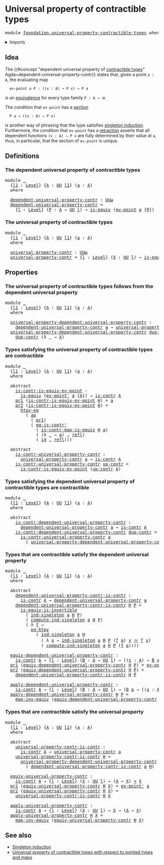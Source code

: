 # Universal property of contractible types

<pre class="Agda"><a id="53" class="Keyword">module</a> <a id="60" href="foundation.universal-property-contractible-types.html" class="Module">foundation.universal-property-contractible-types</a> <a id="109" class="Keyword">where</a>
</pre>
<details><summary>Imports</summary>

<pre class="Agda"><a id="165" class="Keyword">open</a> <a id="170" class="Keyword">import</a> <a id="177" href="foundation.action-on-identifications-functions.html" class="Module">foundation.action-on-identifications-functions</a>
<a id="224" class="Keyword">open</a> <a id="229" class="Keyword">import</a> <a id="236" href="foundation.dependent-pair-types.html" class="Module">foundation.dependent-pair-types</a>
<a id="268" class="Keyword">open</a> <a id="273" class="Keyword">import</a> <a id="280" href="foundation.function-extensionality.html" class="Module">foundation.function-extensionality</a>
<a id="315" class="Keyword">open</a> <a id="320" class="Keyword">import</a> <a id="327" href="foundation.singleton-induction.html" class="Module">foundation.singleton-induction</a>
<a id="358" class="Keyword">open</a> <a id="363" class="Keyword">import</a> <a id="370" href="foundation.universe-levels.html" class="Module">foundation.universe-levels</a>

<a id="398" class="Keyword">open</a> <a id="403" class="Keyword">import</a> <a id="410" href="foundation-core.contractible-maps.html" class="Module">foundation-core.contractible-maps</a>
<a id="444" class="Keyword">open</a> <a id="449" class="Keyword">import</a> <a id="456" href="foundation-core.contractible-types.html" class="Module">foundation-core.contractible-types</a>
<a id="491" class="Keyword">open</a> <a id="496" class="Keyword">import</a> <a id="503" href="foundation-core.equivalences.html" class="Module">foundation-core.equivalences</a>
<a id="532" class="Keyword">open</a> <a id="537" class="Keyword">import</a> <a id="544" href="foundation-core.function-types.html" class="Module">foundation-core.function-types</a>
<a id="575" class="Keyword">open</a> <a id="580" class="Keyword">import</a> <a id="587" href="foundation-core.identity-types.html" class="Module">foundation-core.identity-types</a>
</pre>
</details>

## Idea

The
{{#concept "dependent universal property of [contractible types](foundation-core.contractible-types.md)" Agda=dependent-universal-property-contr}}
states that, given a point `a : A`, the evaluating map

```text
  ev-point a P : ((x : A) → P x) → P a
```

is an [equivalence](foundation-core.equivalences.md) for every type family
`P : A → 𝒰`.

The condition that `ev-point` has a [section](foundation-core.sections.md)

```text
  P a → ((x : A) → P x)
```

is another way of phrasing that the type satisfies
[singleton induction](foundation.singleton-induction.md). Furthermore, the
condition that `ev-point` has a [retraction](foundation-core.retractions.md)
asserts that all dependent functions `(x : A) → P x` are fully determined by
their value at `a`, thus, in particular, that the section of `ev-point` is
unique.

## Definitions

### The dependent universal property of contractible types

<pre class="Agda"><a id="1553" class="Keyword">module</a> <a id="1560" href="foundation.universal-property-contractible-types.html#1560" class="Module">_</a>
  <a id="1564" class="Symbol">{</a><a id="1565" href="foundation.universal-property-contractible-types.html#1565" class="Bound">l1</a> <a id="1568" class="Symbol">:</a> <a id="1570" href="Agda.Primitive.html#742" class="Postulate">Level</a><a id="1575" class="Symbol">}</a> <a id="1577" class="Symbol">{</a><a id="1578" href="foundation.universal-property-contractible-types.html#1578" class="Bound">A</a> <a id="1580" class="Symbol">:</a> <a id="1582" href="Agda.Primitive.html#388" class="Primitive">UU</a> <a id="1585" href="foundation.universal-property-contractible-types.html#1565" class="Bound">l1</a><a id="1587" class="Symbol">}</a> <a id="1589" class="Symbol">(</a><a id="1590" href="foundation.universal-property-contractible-types.html#1590" class="Bound">a</a> <a id="1592" class="Symbol">:</a> <a id="1594" href="foundation.universal-property-contractible-types.html#1578" class="Bound">A</a><a id="1595" class="Symbol">)</a>
  <a id="1599" class="Keyword">where</a>

  <a id="1608" href="foundation.universal-property-contractible-types.html#1608" class="Function">dependent-universal-property-contr</a> <a id="1643" class="Symbol">:</a> <a id="1645" href="Agda.Primitive.html#512" class="Primitive">UUω</a>
  <a id="1651" href="foundation.universal-property-contractible-types.html#1608" class="Function">dependent-universal-property-contr</a> <a id="1686" class="Symbol">=</a>
    <a id="1692" class="Symbol">{</a><a id="1693" href="foundation.universal-property-contractible-types.html#1693" class="Bound">l</a> <a id="1695" class="Symbol">:</a> <a id="1697" href="Agda.Primitive.html#742" class="Postulate">Level</a><a id="1702" class="Symbol">}</a> <a id="1704" class="Symbol">(</a><a id="1705" href="foundation.universal-property-contractible-types.html#1705" class="Bound">P</a> <a id="1707" class="Symbol">:</a> <a id="1709" href="foundation.universal-property-contractible-types.html#1578" class="Bound">A</a> <a id="1711" class="Symbol">→</a> <a id="1713" href="Agda.Primitive.html#388" class="Primitive">UU</a> <a id="1716" href="foundation.universal-property-contractible-types.html#1693" class="Bound">l</a><a id="1717" class="Symbol">)</a> <a id="1719" class="Symbol">→</a> <a id="1721" href="foundation-core.equivalences.html#1532" class="Function">is-equiv</a> <a id="1730" class="Symbol">(</a><a id="1731" href="foundation-core.function-types.html#676" class="Function">ev-point</a> <a id="1740" href="foundation.universal-property-contractible-types.html#1590" class="Bound">a</a> <a id="1742" class="Symbol">{</a><a id="1743" href="foundation.universal-property-contractible-types.html#1705" class="Bound">P</a><a id="1744" class="Symbol">})</a>
</pre>
### The universal property of contractible types

<pre class="Agda"><a id="1810" class="Keyword">module</a> <a id="1817" href="foundation.universal-property-contractible-types.html#1817" class="Module">_</a>
  <a id="1821" class="Symbol">{</a><a id="1822" href="foundation.universal-property-contractible-types.html#1822" class="Bound">l1</a> <a id="1825" class="Symbol">:</a> <a id="1827" href="Agda.Primitive.html#742" class="Postulate">Level</a><a id="1832" class="Symbol">}</a> <a id="1834" class="Symbol">{</a><a id="1835" href="foundation.universal-property-contractible-types.html#1835" class="Bound">A</a> <a id="1837" class="Symbol">:</a> <a id="1839" href="Agda.Primitive.html#388" class="Primitive">UU</a> <a id="1842" href="foundation.universal-property-contractible-types.html#1822" class="Bound">l1</a><a id="1844" class="Symbol">}</a> <a id="1846" class="Symbol">(</a><a id="1847" href="foundation.universal-property-contractible-types.html#1847" class="Bound">a</a> <a id="1849" class="Symbol">:</a> <a id="1851" href="foundation.universal-property-contractible-types.html#1835" class="Bound">A</a><a id="1852" class="Symbol">)</a>
  <a id="1856" class="Keyword">where</a>

  <a id="1865" href="foundation.universal-property-contractible-types.html#1865" class="Function">universal-property-contr</a> <a id="1890" class="Symbol">:</a> <a id="1892" href="Agda.Primitive.html#512" class="Primitive">UUω</a>
  <a id="1898" href="foundation.universal-property-contractible-types.html#1865" class="Function">universal-property-contr</a> <a id="1923" class="Symbol">=</a> <a id="1925" class="Symbol">{</a><a id="1926" href="foundation.universal-property-contractible-types.html#1926" class="Bound">l</a> <a id="1928" class="Symbol">:</a> <a id="1930" href="Agda.Primitive.html#742" class="Postulate">Level</a><a id="1935" class="Symbol">}</a> <a id="1937" class="Symbol">(</a><a id="1938" href="foundation.universal-property-contractible-types.html#1938" class="Bound">X</a> <a id="1940" class="Symbol">:</a> <a id="1942" href="Agda.Primitive.html#388" class="Primitive">UU</a> <a id="1945" href="foundation.universal-property-contractible-types.html#1926" class="Bound">l</a><a id="1946" class="Symbol">)</a> <a id="1948" class="Symbol">→</a> <a id="1950" href="foundation-core.equivalences.html#1532" class="Function">is-equiv</a> <a id="1959" class="Symbol">(</a><a id="1960" href="foundation-core.function-types.html#785" class="Function">ev-point&#39;</a> <a id="1970" href="foundation.universal-property-contractible-types.html#1847" class="Bound">a</a> <a id="1972" class="Symbol">{</a><a id="1973" href="foundation.universal-property-contractible-types.html#1938" class="Bound">X</a><a id="1974" class="Symbol">})</a>
</pre>
## Properties

### The universal property of contractible types follows from the dependent universal property

<pre class="Agda"><a id="2101" class="Keyword">module</a> <a id="2108" href="foundation.universal-property-contractible-types.html#2108" class="Module">_</a>
  <a id="2112" class="Symbol">{</a><a id="2113" href="foundation.universal-property-contractible-types.html#2113" class="Bound">l1</a> <a id="2116" class="Symbol">:</a> <a id="2118" href="Agda.Primitive.html#742" class="Postulate">Level</a><a id="2123" class="Symbol">}</a> <a id="2125" class="Symbol">{</a><a id="2126" href="foundation.universal-property-contractible-types.html#2126" class="Bound">A</a> <a id="2128" class="Symbol">:</a> <a id="2130" href="Agda.Primitive.html#388" class="Primitive">UU</a> <a id="2133" href="foundation.universal-property-contractible-types.html#2113" class="Bound">l1</a><a id="2135" class="Symbol">}</a> <a id="2137" class="Symbol">(</a><a id="2138" href="foundation.universal-property-contractible-types.html#2138" class="Bound">a</a> <a id="2140" class="Symbol">:</a> <a id="2142" href="foundation.universal-property-contractible-types.html#2126" class="Bound">A</a><a id="2143" class="Symbol">)</a>
  <a id="2147" class="Keyword">where</a>

  <a id="2156" href="foundation.universal-property-contractible-types.html#2156" class="Function">universal-property-dependent-universal-property-contr</a> <a id="2210" class="Symbol">:</a>
    <a id="2216" href="foundation.universal-property-contractible-types.html#1608" class="Function">dependent-universal-property-contr</a> <a id="2251" href="foundation.universal-property-contractible-types.html#2138" class="Bound">a</a> <a id="2253" class="Symbol">→</a> <a id="2255" href="foundation.universal-property-contractible-types.html#1865" class="Function">universal-property-contr</a> <a id="2280" href="foundation.universal-property-contractible-types.html#2138" class="Bound">a</a>
  <a id="2284" href="foundation.universal-property-contractible-types.html#2156" class="Function">universal-property-dependent-universal-property-contr</a> <a id="2338" href="foundation.universal-property-contractible-types.html#2338" class="Bound">dup-contr</a> <a id="2348" class="Symbol">{</a><a id="2349" href="foundation.universal-property-contractible-types.html#2349" class="Bound">l</a><a id="2350" class="Symbol">}</a> <a id="2352" href="foundation.universal-property-contractible-types.html#2352" class="Bound">X</a> <a id="2354" class="Symbol">=</a>
    <a id="2360" href="foundation.universal-property-contractible-types.html#2338" class="Bound">dup-contr</a> <a id="2370" class="Symbol">(λ</a> <a id="2373" href="foundation.universal-property-contractible-types.html#2373" class="Bound">_</a> <a id="2375" class="Symbol">→</a> <a id="2377" href="foundation.universal-property-contractible-types.html#2352" class="Bound">X</a><a id="2378" class="Symbol">)</a>
</pre>
### Types satisfying the universal property of contractible types are contractible

<pre class="Agda"><a id="2477" class="Keyword">module</a> <a id="2484" href="foundation.universal-property-contractible-types.html#2484" class="Module">_</a>
  <a id="2488" class="Symbol">{</a><a id="2489" href="foundation.universal-property-contractible-types.html#2489" class="Bound">l1</a> <a id="2492" class="Symbol">:</a> <a id="2494" href="Agda.Primitive.html#742" class="Postulate">Level</a><a id="2499" class="Symbol">}</a> <a id="2501" class="Symbol">{</a><a id="2502" href="foundation.universal-property-contractible-types.html#2502" class="Bound">A</a> <a id="2504" class="Symbol">:</a> <a id="2506" href="Agda.Primitive.html#388" class="Primitive">UU</a> <a id="2509" href="foundation.universal-property-contractible-types.html#2489" class="Bound">l1</a><a id="2511" class="Symbol">}</a> <a id="2513" class="Symbol">(</a><a id="2514" href="foundation.universal-property-contractible-types.html#2514" class="Bound">a</a> <a id="2516" class="Symbol">:</a> <a id="2518" href="foundation.universal-property-contractible-types.html#2502" class="Bound">A</a><a id="2519" class="Symbol">)</a>
  <a id="2523" class="Keyword">where</a>

  <a id="2532" class="Keyword">abstract</a>
    <a id="2545" href="foundation.universal-property-contractible-types.html#2545" class="Function">is-contr-is-equiv-ev-point</a> <a id="2572" class="Symbol">:</a>
      <a id="2580" href="foundation-core.equivalences.html#1532" class="Function">is-equiv</a> <a id="2589" class="Symbol">(</a><a id="2590" href="foundation-core.function-types.html#785" class="Function">ev-point&#39;</a> <a id="2600" href="foundation.universal-property-contractible-types.html#2514" class="Bound">a</a> <a id="2602" class="Symbol">{</a><a id="2603" href="foundation.universal-property-contractible-types.html#2502" class="Bound">A</a><a id="2604" class="Symbol">})</a> <a id="2607" class="Symbol">→</a> <a id="2609" href="foundation-core.contractible-types.html#894" class="Function">is-contr</a> <a id="2618" href="foundation.universal-property-contractible-types.html#2502" class="Bound">A</a>
    <a id="2624" href="foundation.dependent-pair-types.html#681" class="Field">pr1</a> <a id="2628" class="Symbol">(</a><a id="2629" href="foundation.universal-property-contractible-types.html#2545" class="Function">is-contr-is-equiv-ev-point</a> <a id="2656" href="foundation.universal-property-contractible-types.html#2656" class="Bound">H</a><a id="2657" class="Symbol">)</a> <a id="2659" class="Symbol">=</a> <a id="2661" href="foundation.universal-property-contractible-types.html#2514" class="Bound">a</a>
    <a id="2667" href="foundation.dependent-pair-types.html#693" class="Field">pr2</a> <a id="2671" class="Symbol">(</a><a id="2672" href="foundation.universal-property-contractible-types.html#2545" class="Function">is-contr-is-equiv-ev-point</a> <a id="2699" href="foundation.universal-property-contractible-types.html#2699" class="Bound">H</a><a id="2700" class="Symbol">)</a> <a id="2702" class="Symbol">=</a>
      <a id="2710" href="foundation.function-extensionality.html#1896" class="Function">htpy-eq</a>
        <a id="2726" class="Symbol">(</a> <a id="2728" href="foundation.action-on-identifications-functions.html#730" class="Function">ap</a>
          <a id="2741" class="Symbol">(</a> <a id="2743" href="foundation.dependent-pair-types.html#681" class="Field">pr1</a><a id="2746" class="Symbol">)</a>
          <a id="2758" class="Symbol">(</a> <a id="2760" href="foundation-core.contractible-types.html#1073" class="Function">eq-is-contr&#39;</a>
            <a id="2785" class="Symbol">(</a> <a id="2787" href="foundation-core.contractible-maps.html#3782" class="Function">is-contr-map-is-equiv</a> <a id="2809" href="foundation.universal-property-contractible-types.html#2699" class="Bound">H</a> <a id="2811" href="foundation.universal-property-contractible-types.html#2514" class="Bound">a</a><a id="2812" class="Symbol">)</a>
            <a id="2826" class="Symbol">(</a> <a id="2828" class="Symbol">(λ</a> <a id="2831" href="foundation.universal-property-contractible-types.html#2831" class="Bound">_</a> <a id="2833" class="Symbol">→</a> <a id="2835" href="foundation.universal-property-contractible-types.html#2514" class="Bound">a</a><a id="2836" class="Symbol">)</a> <a id="2838" href="foundation.dependent-pair-types.html#787" class="InductiveConstructor Operator">,</a> <a id="2840" href="foundation-core.identity-types.html#2682" class="InductiveConstructor">refl</a><a id="2844" class="Symbol">)</a>
            <a id="2858" class="Symbol">(</a> <a id="2860" href="foundation-core.function-types.html#307" class="Function">id</a> <a id="2863" href="foundation.dependent-pair-types.html#787" class="InductiveConstructor Operator">,</a> <a id="2865" href="foundation-core.identity-types.html#2682" class="InductiveConstructor">refl</a><a id="2869" class="Symbol">)))</a>

  <a id="2876" class="Keyword">abstract</a>
    <a id="2889" href="foundation.universal-property-contractible-types.html#2889" class="Function">is-contr-universal-property-contr</a> <a id="2923" class="Symbol">:</a>
      <a id="2931" href="foundation.universal-property-contractible-types.html#1865" class="Function">universal-property-contr</a> <a id="2956" href="foundation.universal-property-contractible-types.html#2514" class="Bound">a</a> <a id="2958" class="Symbol">→</a> <a id="2960" href="foundation-core.contractible-types.html#894" class="Function">is-contr</a> <a id="2969" href="foundation.universal-property-contractible-types.html#2502" class="Bound">A</a>
    <a id="2975" href="foundation.universal-property-contractible-types.html#2889" class="Function">is-contr-universal-property-contr</a> <a id="3009" href="foundation.universal-property-contractible-types.html#3009" class="Bound">up-contr</a> <a id="3018" class="Symbol">=</a>
      <a id="3026" href="foundation.universal-property-contractible-types.html#2545" class="Function">is-contr-is-equiv-ev-point</a> <a id="3053" class="Symbol">(</a><a id="3054" href="foundation.universal-property-contractible-types.html#3009" class="Bound">up-contr</a> <a id="3063" href="foundation.universal-property-contractible-types.html#2502" class="Bound">A</a><a id="3064" class="Symbol">)</a>
</pre>
### Types satisfying the dependent universal property of contractible types are contractible

<pre class="Agda"><a id="3173" class="Keyword">module</a> <a id="3180" href="foundation.universal-property-contractible-types.html#3180" class="Module">_</a>
  <a id="3184" class="Symbol">{</a><a id="3185" href="foundation.universal-property-contractible-types.html#3185" class="Bound">l1</a> <a id="3188" class="Symbol">:</a> <a id="3190" href="Agda.Primitive.html#742" class="Postulate">Level</a><a id="3195" class="Symbol">}</a> <a id="3197" class="Symbol">{</a><a id="3198" href="foundation.universal-property-contractible-types.html#3198" class="Bound">A</a> <a id="3200" class="Symbol">:</a> <a id="3202" href="Agda.Primitive.html#388" class="Primitive">UU</a> <a id="3205" href="foundation.universal-property-contractible-types.html#3185" class="Bound">l1</a><a id="3207" class="Symbol">}</a> <a id="3209" class="Symbol">(</a><a id="3210" href="foundation.universal-property-contractible-types.html#3210" class="Bound">a</a> <a id="3212" class="Symbol">:</a> <a id="3214" href="foundation.universal-property-contractible-types.html#3198" class="Bound">A</a><a id="3215" class="Symbol">)</a>
  <a id="3219" class="Keyword">where</a>

  <a id="3228" class="Keyword">abstract</a>
    <a id="3241" href="foundation.universal-property-contractible-types.html#3241" class="Function">is-contr-dependent-universal-property-contr</a> <a id="3285" class="Symbol">:</a>
      <a id="3293" href="foundation.universal-property-contractible-types.html#1608" class="Function">dependent-universal-property-contr</a> <a id="3328" href="foundation.universal-property-contractible-types.html#3210" class="Bound">a</a> <a id="3330" class="Symbol">→</a> <a id="3332" href="foundation-core.contractible-types.html#894" class="Function">is-contr</a> <a id="3341" href="foundation.universal-property-contractible-types.html#3198" class="Bound">A</a>
    <a id="3347" href="foundation.universal-property-contractible-types.html#3241" class="Function">is-contr-dependent-universal-property-contr</a> <a id="3391" href="foundation.universal-property-contractible-types.html#3391" class="Bound">dup-contr</a> <a id="3401" class="Symbol">=</a>
      <a id="3409" href="foundation.universal-property-contractible-types.html#2889" class="Function">is-contr-universal-property-contr</a> <a id="3443" href="foundation.universal-property-contractible-types.html#3210" class="Bound">a</a>
        <a id="3453" class="Symbol">(</a> <a id="3455" href="foundation.universal-property-contractible-types.html#2156" class="Function">universal-property-dependent-universal-property-contr</a> <a id="3509" href="foundation.universal-property-contractible-types.html#3210" class="Bound">a</a> <a id="3511" href="foundation.universal-property-contractible-types.html#3391" class="Bound">dup-contr</a><a id="3520" class="Symbol">)</a>
</pre>
### Types that are contractible satisfy the dependent universal property

<pre class="Agda"><a id="3609" class="Keyword">module</a> <a id="3616" href="foundation.universal-property-contractible-types.html#3616" class="Module">_</a>
  <a id="3620" class="Symbol">{</a><a id="3621" href="foundation.universal-property-contractible-types.html#3621" class="Bound">l1</a> <a id="3624" class="Symbol">:</a> <a id="3626" href="Agda.Primitive.html#742" class="Postulate">Level</a><a id="3631" class="Symbol">}</a> <a id="3633" class="Symbol">{</a><a id="3634" href="foundation.universal-property-contractible-types.html#3634" class="Bound">A</a> <a id="3636" class="Symbol">:</a> <a id="3638" href="Agda.Primitive.html#388" class="Primitive">UU</a> <a id="3641" href="foundation.universal-property-contractible-types.html#3621" class="Bound">l1</a><a id="3643" class="Symbol">}</a> <a id="3645" class="Symbol">(</a><a id="3646" href="foundation.universal-property-contractible-types.html#3646" class="Bound">a</a> <a id="3648" class="Symbol">:</a> <a id="3650" href="foundation.universal-property-contractible-types.html#3634" class="Bound">A</a><a id="3651" class="Symbol">)</a>
  <a id="3655" class="Keyword">where</a>

  <a id="3664" class="Keyword">abstract</a>
    <a id="3677" href="foundation.universal-property-contractible-types.html#3677" class="Function">dependent-universal-property-contr-is-contr</a> <a id="3721" class="Symbol">:</a>
      <a id="3729" href="foundation-core.contractible-types.html#894" class="Function">is-contr</a> <a id="3738" href="foundation.universal-property-contractible-types.html#3634" class="Bound">A</a> <a id="3740" class="Symbol">→</a> <a id="3742" href="foundation.universal-property-contractible-types.html#1608" class="Function">dependent-universal-property-contr</a> <a id="3777" href="foundation.universal-property-contractible-types.html#3646" class="Bound">a</a>
    <a id="3783" href="foundation.universal-property-contractible-types.html#3677" class="Function">dependent-universal-property-contr-is-contr</a> <a id="3827" href="foundation.universal-property-contractible-types.html#3827" class="Bound">H</a> <a id="3829" href="foundation.universal-property-contractible-types.html#3829" class="Bound">P</a> <a id="3831" class="Symbol">=</a>
      <a id="3839" href="foundation-core.equivalences.html#4851" class="Function">is-equiv-is-invertible</a>
        <a id="3870" class="Symbol">(</a> <a id="3872" href="foundation.singleton-induction.html#1663" class="Function">ind-singleton</a> <a id="3886" href="foundation.universal-property-contractible-types.html#3646" class="Bound">a</a> <a id="3888" href="foundation.universal-property-contractible-types.html#3827" class="Bound">H</a> <a id="3890" href="foundation.universal-property-contractible-types.html#3829" class="Bound">P</a><a id="3891" class="Symbol">)</a>
        <a id="3901" class="Symbol">(</a> <a id="3903" href="foundation.singleton-induction.html#1888" class="Function">compute-ind-singleton</a> <a id="3925" href="foundation.universal-property-contractible-types.html#3646" class="Bound">a</a> <a id="3927" href="foundation.universal-property-contractible-types.html#3827" class="Bound">H</a> <a id="3929" href="foundation.universal-property-contractible-types.html#3829" class="Bound">P</a><a id="3930" class="Symbol">)</a>
        <a id="3940" class="Symbol">(</a> <a id="3942" class="Symbol">λ</a> <a id="3944" href="foundation.universal-property-contractible-types.html#3944" class="Bound">f</a> <a id="3946" class="Symbol">→</a>
          <a id="3958" href="foundation.function-extensionality.html#3905" class="Postulate">eq-htpy</a>
            <a id="3978" class="Symbol">(</a> <a id="3980" href="foundation.singleton-induction.html#1663" class="Function">ind-singleton</a> <a id="3994" href="foundation.universal-property-contractible-types.html#3646" class="Bound">a</a> <a id="3996" href="foundation.universal-property-contractible-types.html#3827" class="Bound">H</a>
              <a id="4012" class="Symbol">(</a> <a id="4014" class="Symbol">λ</a> <a id="4016" href="foundation.universal-property-contractible-types.html#4016" class="Bound">x</a> <a id="4018" class="Symbol">→</a> <a id="4020" href="foundation.singleton-induction.html#1663" class="Function">ind-singleton</a> <a id="4034" href="foundation.universal-property-contractible-types.html#3646" class="Bound">a</a> <a id="4036" href="foundation.universal-property-contractible-types.html#3827" class="Bound">H</a> <a id="4038" href="foundation.universal-property-contractible-types.html#3829" class="Bound">P</a> <a id="4040" class="Symbol">(</a><a id="4041" href="foundation.universal-property-contractible-types.html#3944" class="Bound">f</a> <a id="4043" href="foundation.universal-property-contractible-types.html#3646" class="Bound">a</a><a id="4044" class="Symbol">)</a> <a id="4046" href="foundation.universal-property-contractible-types.html#4016" class="Bound">x</a> <a id="4048" href="foundation-core.identity-types.html#2713" class="Function Operator">＝</a> <a id="4050" href="foundation.universal-property-contractible-types.html#3944" class="Bound">f</a> <a id="4052" href="foundation.universal-property-contractible-types.html#4016" class="Bound">x</a><a id="4053" class="Symbol">)</a>
              <a id="4069" class="Symbol">(</a> <a id="4071" href="foundation.singleton-induction.html#1888" class="Function">compute-ind-singleton</a> <a id="4093" href="foundation.universal-property-contractible-types.html#3646" class="Bound">a</a> <a id="4095" href="foundation.universal-property-contractible-types.html#3827" class="Bound">H</a> <a id="4097" href="foundation.universal-property-contractible-types.html#3829" class="Bound">P</a> <a id="4099" class="Symbol">(</a><a id="4100" href="foundation.universal-property-contractible-types.html#3944" class="Bound">f</a> <a id="4102" href="foundation.universal-property-contractible-types.html#3646" class="Bound">a</a><a id="4103" class="Symbol">))))</a>

  <a id="4111" href="foundation.universal-property-contractible-types.html#4111" class="Function">equiv-dependent-universal-property-contr</a> <a id="4152" class="Symbol">:</a>
    <a id="4158" href="foundation-core.contractible-types.html#894" class="Function">is-contr</a> <a id="4167" href="foundation.universal-property-contractible-types.html#3634" class="Bound">A</a> <a id="4169" class="Symbol">→</a> <a id="4171" class="Symbol">{</a><a id="4172" href="foundation.universal-property-contractible-types.html#4172" class="Bound">l</a> <a id="4174" class="Symbol">:</a> <a id="4176" href="Agda.Primitive.html#742" class="Postulate">Level</a><a id="4181" class="Symbol">}</a> <a id="4183" class="Symbol">(</a><a id="4184" href="foundation.universal-property-contractible-types.html#4184" class="Bound">B</a> <a id="4186" class="Symbol">:</a> <a id="4188" href="foundation.universal-property-contractible-types.html#3634" class="Bound">A</a> <a id="4190" class="Symbol">→</a> <a id="4192" href="Agda.Primitive.html#388" class="Primitive">UU</a> <a id="4195" href="foundation.universal-property-contractible-types.html#4172" class="Bound">l</a><a id="4196" class="Symbol">)</a> <a id="4198" class="Symbol">→</a> <a id="4200" class="Symbol">((</a><a id="4202" href="foundation.universal-property-contractible-types.html#4202" class="Bound">x</a> <a id="4204" class="Symbol">:</a> <a id="4206" href="foundation.universal-property-contractible-types.html#3634" class="Bound">A</a><a id="4207" class="Symbol">)</a> <a id="4209" class="Symbol">→</a> <a id="4211" href="foundation.universal-property-contractible-types.html#4184" class="Bound">B</a> <a id="4213" href="foundation.universal-property-contractible-types.html#4202" class="Bound">x</a><a id="4214" class="Symbol">)</a> <a id="4216" href="foundation-core.equivalences.html#2554" class="Function Operator">≃</a> <a id="4218" href="foundation.universal-property-contractible-types.html#4184" class="Bound">B</a> <a id="4220" href="foundation.universal-property-contractible-types.html#3646" class="Bound">a</a>
  <a id="4224" href="foundation.dependent-pair-types.html#681" class="Field">pr1</a> <a id="4228" class="Symbol">(</a><a id="4229" href="foundation.universal-property-contractible-types.html#4111" class="Function">equiv-dependent-universal-property-contr</a> <a id="4270" href="foundation.universal-property-contractible-types.html#4270" class="Bound">H</a> <a id="4272" href="foundation.universal-property-contractible-types.html#4272" class="Bound">P</a><a id="4273" class="Symbol">)</a> <a id="4275" class="Symbol">=</a> <a id="4277" href="foundation-core.function-types.html#676" class="Function">ev-point</a> <a id="4286" href="foundation.universal-property-contractible-types.html#3646" class="Bound">a</a>
  <a id="4290" href="foundation.dependent-pair-types.html#693" class="Field">pr2</a> <a id="4294" class="Symbol">(</a><a id="4295" href="foundation.universal-property-contractible-types.html#4111" class="Function">equiv-dependent-universal-property-contr</a> <a id="4336" href="foundation.universal-property-contractible-types.html#4336" class="Bound">H</a> <a id="4338" href="foundation.universal-property-contractible-types.html#4338" class="Bound">P</a><a id="4339" class="Symbol">)</a> <a id="4341" class="Symbol">=</a>
    <a id="4347" href="foundation.universal-property-contractible-types.html#3677" class="Function">dependent-universal-property-contr-is-contr</a> <a id="4391" href="foundation.universal-property-contractible-types.html#4336" class="Bound">H</a> <a id="4393" href="foundation.universal-property-contractible-types.html#4338" class="Bound">P</a>

  <a id="4398" href="foundation.universal-property-contractible-types.html#4398" class="Function">apply-dependent-universal-property-contr</a> <a id="4439" class="Symbol">:</a>
    <a id="4445" href="foundation-core.contractible-types.html#894" class="Function">is-contr</a> <a id="4454" href="foundation.universal-property-contractible-types.html#3634" class="Bound">A</a> <a id="4456" class="Symbol">→</a> <a id="4458" class="Symbol">{</a><a id="4459" href="foundation.universal-property-contractible-types.html#4459" class="Bound">l</a> <a id="4461" class="Symbol">:</a> <a id="4463" href="Agda.Primitive.html#742" class="Postulate">Level</a><a id="4468" class="Symbol">}</a> <a id="4470" class="Symbol">(</a><a id="4471" href="foundation.universal-property-contractible-types.html#4471" class="Bound">B</a> <a id="4473" class="Symbol">:</a> <a id="4475" href="foundation.universal-property-contractible-types.html#3634" class="Bound">A</a> <a id="4477" class="Symbol">→</a> <a id="4479" href="Agda.Primitive.html#388" class="Primitive">UU</a> <a id="4482" href="foundation.universal-property-contractible-types.html#4459" class="Bound">l</a><a id="4483" class="Symbol">)</a> <a id="4485" class="Symbol">→</a> <a id="4487" class="Symbol">(</a><a id="4488" href="foundation.universal-property-contractible-types.html#4471" class="Bound">B</a> <a id="4490" href="foundation.universal-property-contractible-types.html#3646" class="Bound">a</a> <a id="4492" class="Symbol">→</a> <a id="4494" class="Symbol">((</a><a id="4496" href="foundation.universal-property-contractible-types.html#4496" class="Bound">x</a> <a id="4498" class="Symbol">:</a> <a id="4500" href="foundation.universal-property-contractible-types.html#3634" class="Bound">A</a><a id="4501" class="Symbol">)</a> <a id="4503" class="Symbol">→</a> <a id="4505" href="foundation.universal-property-contractible-types.html#4471" class="Bound">B</a> <a id="4507" href="foundation.universal-property-contractible-types.html#4496" class="Bound">x</a><a id="4508" class="Symbol">))</a>
  <a id="4513" href="foundation.universal-property-contractible-types.html#4398" class="Function">apply-dependent-universal-property-contr</a> <a id="4554" href="foundation.universal-property-contractible-types.html#4554" class="Bound">H</a> <a id="4556" href="foundation.universal-property-contractible-types.html#4556" class="Bound">P</a> <a id="4558" class="Symbol">=</a>
    <a id="4564" href="foundation-core.equivalences.html#8070" class="Function">map-inv-equiv</a> <a id="4578" class="Symbol">(</a><a id="4579" href="foundation.universal-property-contractible-types.html#4111" class="Function">equiv-dependent-universal-property-contr</a> <a id="4620" href="foundation.universal-property-contractible-types.html#4554" class="Bound">H</a> <a id="4622" href="foundation.universal-property-contractible-types.html#4556" class="Bound">P</a><a id="4623" class="Symbol">)</a>
</pre>
### Types that are contractible satisfy the universal property

<pre class="Agda"><a id="4702" class="Keyword">module</a> <a id="4709" href="foundation.universal-property-contractible-types.html#4709" class="Module">_</a>
  <a id="4713" class="Symbol">{</a><a id="4714" href="foundation.universal-property-contractible-types.html#4714" class="Bound">l1</a> <a id="4717" class="Symbol">:</a> <a id="4719" href="Agda.Primitive.html#742" class="Postulate">Level</a><a id="4724" class="Symbol">}</a> <a id="4726" class="Symbol">{</a><a id="4727" href="foundation.universal-property-contractible-types.html#4727" class="Bound">A</a> <a id="4729" class="Symbol">:</a> <a id="4731" href="Agda.Primitive.html#388" class="Primitive">UU</a> <a id="4734" href="foundation.universal-property-contractible-types.html#4714" class="Bound">l1</a><a id="4736" class="Symbol">}</a> <a id="4738" class="Symbol">(</a><a id="4739" href="foundation.universal-property-contractible-types.html#4739" class="Bound">a</a> <a id="4741" class="Symbol">:</a> <a id="4743" href="foundation.universal-property-contractible-types.html#4727" class="Bound">A</a><a id="4744" class="Symbol">)</a>
  <a id="4748" class="Keyword">where</a>

  <a id="4757" class="Keyword">abstract</a>
    <a id="4770" href="foundation.universal-property-contractible-types.html#4770" class="Function">universal-property-contr-is-contr</a> <a id="4804" class="Symbol">:</a>
      <a id="4812" href="foundation-core.contractible-types.html#894" class="Function">is-contr</a> <a id="4821" href="foundation.universal-property-contractible-types.html#4727" class="Bound">A</a> <a id="4823" class="Symbol">→</a> <a id="4825" href="foundation.universal-property-contractible-types.html#1865" class="Function">universal-property-contr</a> <a id="4850" href="foundation.universal-property-contractible-types.html#4739" class="Bound">a</a>
    <a id="4856" href="foundation.universal-property-contractible-types.html#4770" class="Function">universal-property-contr-is-contr</a> <a id="4890" href="foundation.universal-property-contractible-types.html#4890" class="Bound">H</a> <a id="4892" class="Symbol">=</a>
      <a id="4900" href="foundation.universal-property-contractible-types.html#2156" class="Function">universal-property-dependent-universal-property-contr</a> <a id="4954" href="foundation.universal-property-contractible-types.html#4739" class="Bound">a</a>
        <a id="4964" class="Symbol">(</a> <a id="4966" href="foundation.universal-property-contractible-types.html#3677" class="Function">dependent-universal-property-contr-is-contr</a> <a id="5010" href="foundation.universal-property-contractible-types.html#4739" class="Bound">a</a> <a id="5012" href="foundation.universal-property-contractible-types.html#4890" class="Bound">H</a><a id="5013" class="Symbol">)</a>

  <a id="5018" href="foundation.universal-property-contractible-types.html#5018" class="Function">equiv-universal-property-contr</a> <a id="5049" class="Symbol">:</a>
    <a id="5055" href="foundation-core.contractible-types.html#894" class="Function">is-contr</a> <a id="5064" href="foundation.universal-property-contractible-types.html#4727" class="Bound">A</a> <a id="5066" class="Symbol">→</a> <a id="5068" class="Symbol">{</a><a id="5069" href="foundation.universal-property-contractible-types.html#5069" class="Bound">l</a> <a id="5071" class="Symbol">:</a> <a id="5073" href="Agda.Primitive.html#742" class="Postulate">Level</a><a id="5078" class="Symbol">}</a> <a id="5080" class="Symbol">(</a><a id="5081" href="foundation.universal-property-contractible-types.html#5081" class="Bound">X</a> <a id="5083" class="Symbol">:</a> <a id="5085" href="Agda.Primitive.html#388" class="Primitive">UU</a> <a id="5088" href="foundation.universal-property-contractible-types.html#5069" class="Bound">l</a><a id="5089" class="Symbol">)</a> <a id="5091" class="Symbol">→</a> <a id="5093" class="Symbol">(</a><a id="5094" href="foundation.universal-property-contractible-types.html#4727" class="Bound">A</a> <a id="5096" class="Symbol">→</a> <a id="5098" href="foundation.universal-property-contractible-types.html#5081" class="Bound">X</a><a id="5099" class="Symbol">)</a> <a id="5101" href="foundation-core.equivalences.html#2554" class="Function Operator">≃</a> <a id="5103" href="foundation.universal-property-contractible-types.html#5081" class="Bound">X</a>
  <a id="5107" href="foundation.dependent-pair-types.html#681" class="Field">pr1</a> <a id="5111" class="Symbol">(</a><a id="5112" href="foundation.universal-property-contractible-types.html#5018" class="Function">equiv-universal-property-contr</a> <a id="5143" href="foundation.universal-property-contractible-types.html#5143" class="Bound">H</a> <a id="5145" href="foundation.universal-property-contractible-types.html#5145" class="Bound">X</a><a id="5146" class="Symbol">)</a> <a id="5148" class="Symbol">=</a> <a id="5150" href="foundation-core.function-types.html#785" class="Function">ev-point&#39;</a> <a id="5160" href="foundation.universal-property-contractible-types.html#4739" class="Bound">a</a>
  <a id="5164" href="foundation.dependent-pair-types.html#693" class="Field">pr2</a> <a id="5168" class="Symbol">(</a><a id="5169" href="foundation.universal-property-contractible-types.html#5018" class="Function">equiv-universal-property-contr</a> <a id="5200" href="foundation.universal-property-contractible-types.html#5200" class="Bound">H</a> <a id="5202" href="foundation.universal-property-contractible-types.html#5202" class="Bound">X</a><a id="5203" class="Symbol">)</a> <a id="5205" class="Symbol">=</a>
    <a id="5211" href="foundation.universal-property-contractible-types.html#4770" class="Function">universal-property-contr-is-contr</a> <a id="5245" href="foundation.universal-property-contractible-types.html#5200" class="Bound">H</a> <a id="5247" href="foundation.universal-property-contractible-types.html#5202" class="Bound">X</a>

  <a id="5252" href="foundation.universal-property-contractible-types.html#5252" class="Function">apply-universal-property-contr</a> <a id="5283" class="Symbol">:</a>
    <a id="5289" href="foundation-core.contractible-types.html#894" class="Function">is-contr</a> <a id="5298" href="foundation.universal-property-contractible-types.html#4727" class="Bound">A</a> <a id="5300" class="Symbol">→</a> <a id="5302" class="Symbol">{</a><a id="5303" href="foundation.universal-property-contractible-types.html#5303" class="Bound">l</a> <a id="5305" class="Symbol">:</a> <a id="5307" href="Agda.Primitive.html#742" class="Postulate">Level</a><a id="5312" class="Symbol">}</a> <a id="5314" class="Symbol">(</a><a id="5315" href="foundation.universal-property-contractible-types.html#5315" class="Bound">X</a> <a id="5317" class="Symbol">:</a> <a id="5319" href="Agda.Primitive.html#388" class="Primitive">UU</a> <a id="5322" href="foundation.universal-property-contractible-types.html#5303" class="Bound">l</a><a id="5323" class="Symbol">)</a> <a id="5325" class="Symbol">→</a> <a id="5327" href="foundation.universal-property-contractible-types.html#5315" class="Bound">X</a> <a id="5329" class="Symbol">→</a> <a id="5331" class="Symbol">(</a><a id="5332" href="foundation.universal-property-contractible-types.html#4727" class="Bound">A</a> <a id="5334" class="Symbol">→</a> <a id="5336" href="foundation.universal-property-contractible-types.html#5315" class="Bound">X</a><a id="5337" class="Symbol">)</a>
  <a id="5341" href="foundation.universal-property-contractible-types.html#5252" class="Function">apply-universal-property-contr</a> <a id="5372" href="foundation.universal-property-contractible-types.html#5372" class="Bound">H</a> <a id="5374" href="foundation.universal-property-contractible-types.html#5374" class="Bound">X</a> <a id="5376" class="Symbol">=</a>
    <a id="5382" href="foundation-core.equivalences.html#8070" class="Function">map-inv-equiv</a> <a id="5396" class="Symbol">(</a><a id="5397" href="foundation.universal-property-contractible-types.html#5018" class="Function">equiv-universal-property-contr</a> <a id="5428" href="foundation.universal-property-contractible-types.html#5372" class="Bound">H</a> <a id="5430" href="foundation.universal-property-contractible-types.html#5374" class="Bound">X</a><a id="5431" class="Symbol">)</a>
</pre>
## See also

- [Singleton induction](foundation.singleton-induction.md)
- [Universal property of contractible types with respect to pointed types and maps](structured-types.pointed-universal-property-contractible-types.md)
